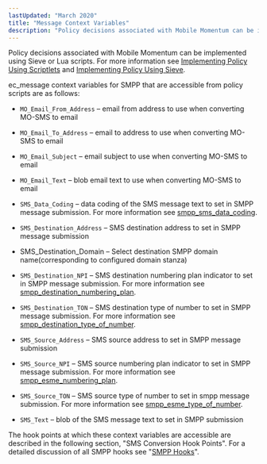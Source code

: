 ```yaml
---
lastUpdated: "March 2020"
title: "Message Context Variables"
description: "Policy decisions associated with Mobile Momentum can be implemented using Sieve or Lua scripts For more information see Implementing Policy Using Scriptlets and Implementing Policy Using Sieve ec message context variables for SMPP that are accessible from policy scripts are as follows MO Email From Address email from address to..."
---
```


Policy decisions associated with Mobile Momentum can be implemented using Sieve or Lua scripts. For more information see [Implementing Policy Using Scriptlets](/momentum/3/3-reference/3-reference-implementing-policy-scriptlets) and [Implementing Policy Using Sieve](/momentum/3/3-reference/policy-implementing).

ec_message context variables for SMPP that are accessible from policy scripts are as follows:

*   `MO_Email_From_Address` – email from address to use when converting MO-SMS to email

*   `MO_Email_To_Address` – email to address to use when converting MO-SMS to email

*   `MO_Email_Subject` – email subject to use when converting MO-SMS to email

*   `MO_Email_Text` – blob email text to use when converting MO-SMS to email

*   `SMS_Data_Coding` – data coding of the SMS message text to set in SMPP message submission. For more information see [smpp_sms_data_coding](/momentum/mobile/mobile-reference/mobility-conf-smpp-sms-data-coding).

*   `SMS_Destination_Address` – SMS destination address to set in SMPP message submission

*   SMS_Destination_Domain – Select destination SMPP domain name(corresponding to configured domain stanza)

*   `SMS_Destination_NPI` – SMS destination numbering plan indicator to set in SMPP message submission. For more information see [smpp_destination_numbering_plan](/momentum/mobile/mobile-reference/mobility-conf-smpp-destination-numbering-plan).

*   `SMS_Destination_TON` – SMS destination type of number to set in SMPP message submission. For more information see [smpp_destination_type_of_number](/momentum/mobile/mobile-reference/mobility-conf-smpp-destination-type-of-number).

*   `SMS_Source_Address` – SMS source address to set in SMPP message submission

*   `SMS_Source_NPI` – SMS source numbering plan indicator to set in SMPP message submission. For more information see [smpp_esme_numbering_plan](/momentum/mobile/mobile-reference/mobility-conf-smpp-esme-numbering-plan).

*   `SMS_Source_TON` – SMS source type of number to set in smpp message submission. For more information see [smpp_esme_type_of_number](/momentum/mobile/mobile-reference/mobility-conf-smpp-esme-type-of-number).

*   `SMS_Text` – blob of the SMS message text to set in SMPP submission

The hook points at which these context variables are accessible are described in the following section, "SMS Conversion Hook Points". For a detailed discussion of all SMPP hooks see "[SMPP Hooks](/momentum/mobile/mobile-developer-guide/mobile-developer-guide-p-smpp)".